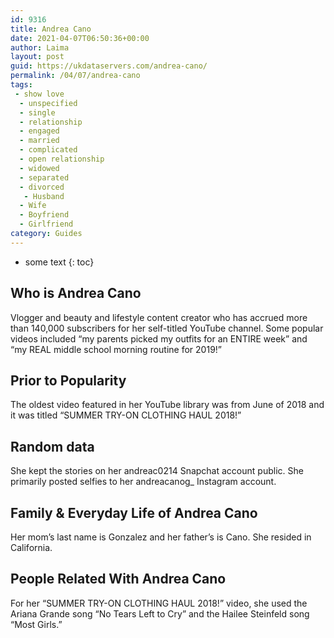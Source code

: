 ```yaml
---
id: 9316
title: Andrea Cano
date: 2021-04-07T06:50:36+00:00
author: Laima
layout: post
guid: https://ukdataservers.com/andrea-cano/
permalink: /04/07/andrea-cano
tags:
 - show love
  - unspecified
  - single
  - relationship
  - engaged
  - married
  - complicated
  - open relationship
  - widowed
  - separated
  - divorced
   - Husband
  - Wife
  - Boyfriend
  - Girlfriend
category: Guides
---
```


* some text
{: toc}


## Who is Andrea Cano
                  
                  
                  
Vlogger and beauty and lifestyle content creator who has accrued more than 140,000 subscribers for her self-titled YouTube channel. Some popular videos included &#8220;my parents picked my outfits for an ENTIRE week&#8221; and &#8220;my REAL middle school morning routine for 2019!&#8221;
                  
              
            
              
            
                
                
                
## Prior to Popularity
                  
                  
                  
The oldest video featured in her YouTube library was from June of 2018 and it was titled &#8220;SUMMER TRY-ON CLOTHING HAUL 2018!&#8221;
                  
              
            
              
            
                
                
                
## Random data
                  
                  
                  
She kept the stories on her andreac0214 Snapchat account public. She primarily posted selfies to her andreacanog_ Instagram account.
                  
              
            
              
            
                
                
                
## Family & Everyday Life of Andrea Cano
                  
                  
                  
Her mom&#8217;s last name is Gonzalez and her father&#8217;s is Cano. She resided in California.
                  
              
            
              
            
                
                
                
## People Related With Andrea Cano
                  
                  
                  
For her &#8220;SUMMER TRY-ON CLOTHING HAUL 2018!&#8221; video, she used the Ariana Grande song &#8220;No Tears Left to Cry&#8221; and the Hailee Steinfeld song &#8220;Most Girls.&#8221;
                  
              
            
              
            
                
              
            
              
              
            
            
              
            
          
          
          
